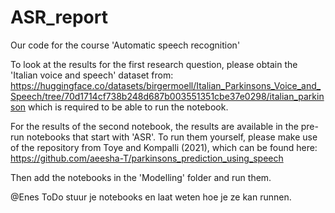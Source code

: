 # ASR_report
Our code for the course 'Automatic speech recognition'

To look at the results for the first research question, please obtain the 'Italian voice and speech' dataset from: https://huggingface.co/datasets/birgermoell/Italian_Parkinsons_Voice_and_Speech/tree/70d1714cf738b248d687b003551351cbe37e0298/italian_parkinson
which is required to be able to run the notebook.

For the results of the second notebook, the results are available in the pre-run notebooks that start with 'ASR'. To run them yourself, please make use of the repository from Toye and Kompalli (2021), which can be found here: https://github.com/aeesha-T/parkinsons_prediction_using_speech

Then add the notebooks in the 'Modelling' folder and run them.


@Enes ToDo
stuur je notebooks en laat weten hoe je ze kan runnen.
